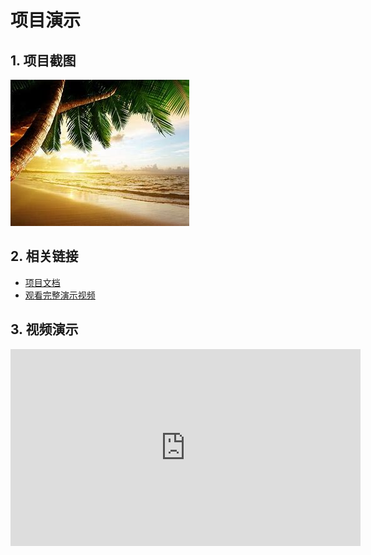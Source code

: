 # 项目演示

## 1. 项目截图
![安装代码截图](https://github.com/dzm75277229/Testing-notes/blob/main/Images/tree.jpg)

## 2. 相关链接
- [项目文档](https://github.com/dzm75277229/Testing-notes/blob/main/notes/%20Day1_TestFundamentals/Test_Case_Example.md)
- <a href="https://youtu.be/abc123" target="_blank">观看完整演示视频</a>

## 3. 视频演示
<iframe width="560" height="315" src="https://www.youtube.com/embed/abc123" frameborder="0" allowfullscreen></iframe>

